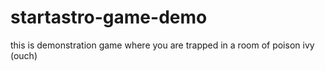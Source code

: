 # startastro-game-demo
this is demonstration game where you are trapped in a room of poison ivy (ouch)
